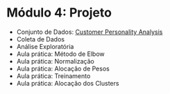 # Módulo 4: Projeto

* Conjunto de Dados: [Customer Personality Analysis](https://www.kaggle.com/datasets/imakash3011/customer-personality-analysis)
* Coleta de Dados
* Análise Exploratória
* Aula prática: Método de Elbow 
* Aula prática: Normalização 
* Aula prática: Alocação de Pesos 
* Aula prática: Treinamento 
* Aula prática: Alocação dos Clusters 